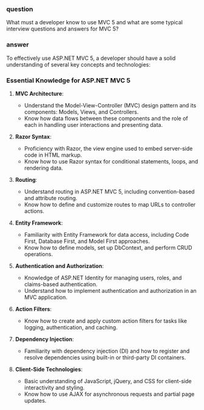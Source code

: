 ### question
What must a developer know to use MVC 5 and what are some typical interview questions and answers for MVC 5?

### answer
To effectively use ASP.NET MVC 5, a developer should have a solid understanding of several key concepts and technologies:

### Essential Knowledge for ASP.NET MVC 5

1. **MVC Architecture**:
   - Understand the Model-View-Controller (MVC) design pattern and its components: Models, Views, and Controllers.
   - Know how data flows between these components and the role of each in handling user interactions and presenting data.

2. **Razor Syntax**:
   - Proficiency with Razor, the view engine used to embed server-side code in HTML markup.
   - Know how to use Razor syntax for conditional statements, loops, and rendering data.

3. **Routing**:
   - Understand routing in ASP.NET MVC 5, including convention-based and attribute routing.
   - Know how to define and customize routes to map URLs to controller actions.

4. **Entity Framework**:
   - Familiarity with Entity Framework for data access, including Code First, Database First, and Model First approaches.
   - Know how to define models, set up DbContext, and perform CRUD operations.

5. **Authentication and Authorization**:
   - Knowledge of ASP.NET Identity for managing users, roles, and claims-based authentication.
   - Understand how to implement authentication and authorization in an MVC application.

6. **Action Filters**:
   - Know how to create and apply custom action filters for tasks like logging, authentication, and caching.

7. **Dependency Injection**:
   - Familiarity with dependency injection (DI) and how to register and resolve dependencies using built-in or third-party DI containers.

8. **Client-Side Technologies**:
   - Basic understanding of JavaScript, jQuery, and CSS for client-side interactivity and styling.
   - Know how to use AJAX for asynchronous requests and partial page updates.

